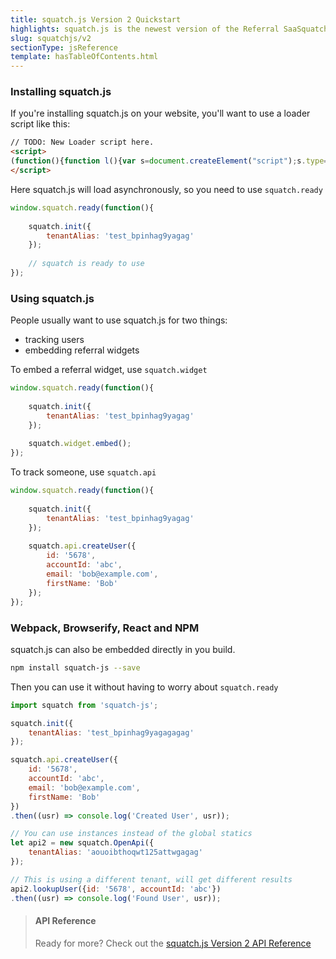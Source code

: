 ```yaml
---
title: squatch.js Version 2 Quickstart
highlights: squatch.js is the newest version of the Referral SaaSquatch javascript SDK. This quickstart will help you learn how to embed referral widgets on any website, how to track users, and how to generate unique referral tracking links and tracking codes.
slug: squatchjs/v2
sectionType: jsReference
template: hasTableOfContents.html
---
```


### Installing squatch.js

If you're installing squatch.js on your website, you'll want to use a loader script like this:

```html
// TODO: New Loader script here.
<script>
(function(){function l(){var s=document.createElement("script");s.type="text/javascript";s.async=true;s.src=location.protocol+"//d2rcp9ak152ke1.cloudfront.net/assets/javascripts/squatch.min.js";var t=document.getElementsByTagName("script")[0];t.parentNode.insertBefore(s,t)}if(window.attachEvent){window.attachEvent("onload",l)}else{window.addEventListener("load",l,false)}})();
</script>
```

Here squatch.js will load asynchronously, so you need to use `squatch.ready`

```js
window.squatch.ready(function(){
            
    squatch.init({
        tenantAlias: 'test_bpinhag9yagag'
    });
    
    // squatch is ready to use
});
```

### Using squatch.js

People usually want to use squatch.js for two things:

 - tracking users
 - embedding referral widgets

To embed a referral widget, use `squatch.widget`

```js
window.squatch.ready(function(){
            
    squatch.init({
        tenantAlias: 'test_bpinhag9yagag'
    });
    
    squatch.widget.embed();
});
```

To track someone, use `squatch.api`

```js
window.squatch.ready(function(){
            
    squatch.init({
        tenantAlias: 'test_bpinhag9yagag'
    });
    
    squatch.api.createUser({
        id: '5678',
        accountId: 'abc',
        email: 'bob@example.com',
        firstName: 'Bob'
    });
});
```


### Webpack, Browserify, React and NPM

squatch.js can also be embedded directly in you build.

```bash
npm install squatch-js --save
```

Then you can use it without having to worry about `squatch.ready`

```js
import squatch from 'squatch-js';

squatch.init({
    tenantAlias: 'test_bpinhag9yagagagag'
});

squatch.api.createUser({
    id: '5678',
    accountId: 'abc',
    email: 'bob@example.com',
    firstName: 'Bob'
})
.then((usr) => console.log('Created User', usr));

// You can use instances instead of the global statics
let api2 = new squatch.OpenApi({
    tenantAlias: 'aouoibthoqwt125attwgagag'
});

// This is using a different tenant, will get different results
api2.lookupUser({id: '5678', accountId: 'abc'})
.then((usr) => console.log('Found User', usr));
```


> #### API Reference
>
> Ready for more? Check out the [squatch.js Version 2 API Reference](/squatchjs/v2/reference/)
